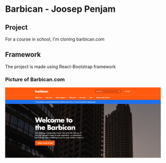 # Barbican - Joosep Penjam

## Project
For a course in school, I'm cloning barbican.com

## Framework
The project is made using React-Bootstrap framework



### Picture of Barbican.com

![Barbican.com](barbican\src\Assets\barbican.PNG "Barbican.com")


